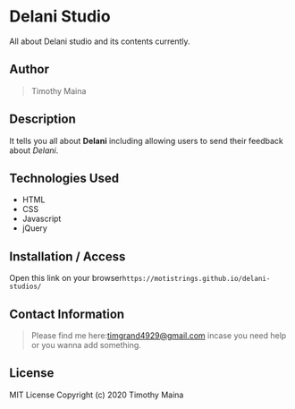 # Delani Studio
All about Delani studio and its contents currently.
## Author
>Timothy Maina
## Description
It tells you all about **Delani** including allowing users to send their feedback about *Delani*.
## Technologies Used
* HTML
* CSS
* Javascript
* jQuery
##  Installation / Access
Open this link on your browser`https://motistrings.github.io/delani-studios/`

## Contact Information
>Please find me here:timgrand4929@gmail.com incase you need help or you wanna add something.
## License
MIT License
Copyright (c) 2020 Timothy Maina
